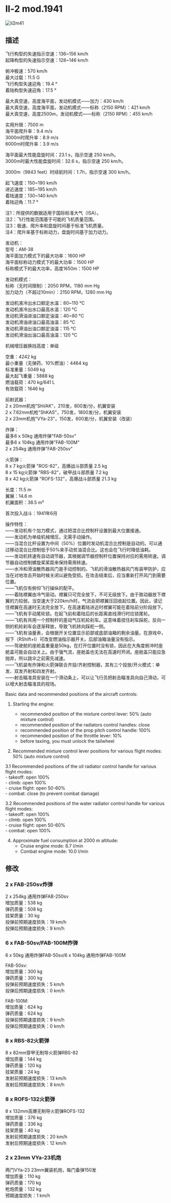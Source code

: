 # Il-2 mod.1941  
  
![il2m41](../images/il2m41.png)  
  
## 描述  
  
飞行构型的失速指示空速：136~156 km/h  
起降构型的失速指示空速：128~146 km/h  
  
俯冲极速：570 km/h  
最大过载：11.5 G  
飞行构型失速迎角：19.4 °  
着陆构型失速迎角：17.5 °  
  
最大真空速，高度海平面，发动机模式——加力：430 km/h  
最大真空速，高度海平面，发动机模式——标称（2150 RPM）：421 km/h  
最大真空速，高度2500m，发动机模式——标称（2150 RPM）：455 km/h  
  
实用升限：7500 m  
海平面爬升率：9.4 m/s  
3000m时爬升率：8.9 m/s  
6000m时爬升率：3.9 m/s  
  
海平面最大性能盘旋时间：23.1 s，指示空速 250 km/h。  
3000m时最大性能盘旋时间：32.6 s，指示空速 250 km/h。  
  
3000m（9843 feet）时续航时间：1.7h，指示空速 300 km/h。  
  
起飞速度：150~190 km/h  
进近速度：185~195 km/h  
着陆速度：130~140 km/h  
着陆迎角：11.7 °  
  
注1：所提供的数据适用于国际标准大气（ISA）。  
注2：飞行性能范围基于可能的飞机质量范围。  
注3：极速、爬升率和盘旋时间基于标准飞机质量。  
注4：爬升率基于标称动力，盘旋时间基于加力动力。  
  
发动机：  
型号：AM-38  
海平面加力模式下的最大功率：1600 HP  
海平面标称动力模式下的最大功率：1500 HP  
标称模式下的最大功率，高度1650m：1500 HP  
  
发动机模式：  
标称（无时间限制）：2050 RPM，1180 mm Hg  
加力动力（不超过10min）：2150 RPM，1280 mm Hg  
  
发动机液冷出水口额定水温：80~110 °C  
发动机液冷出水口最高水温：120 °C  
发动机滑油进油口额定油温：40~80 °C  
发动机滑油进油口最高油温：85 °C  
发动机滑油出油口额定油温：115 °C  
发动机滑油出油口最高油温：120 °C  
  
机械增压器换挡高度：单级  
  
空重：4242 kg  
最小重量（无弹药、10%燃油）：4464 kg  
标准重量：5049 kg  
最大起飞重量：5888 kg  
燃油载荷：470 kg/641 L  
有效载荷：1646 kg  
  
前射武器：  
2 x 20mm机炮"ShVAK"，210发，800发/分，机翼安装  
2 x 7.62mm机枪"ShKAS"，750发，1800发/分，机翼安装  
2 x 23mm机炮"VYa-23"，150发，600发/分，机翼安装（改装）  
  
炸弹：  
最多6 x 50kg 通用炸弹"FAB-50sv"  
最多6 x 104kg 通用炸弹"FAB-100M"  
2 x 254kg 通用炸弹"FAB-250sv"  
  
火箭弹：  
8 x 7 kg火箭弹 "ROS-82"，高爆战斗部质量 2.5  kg  
8 x 15 kg火箭弹 "RBS-82"，破甲战斗部质量 7.2 kg  
8 x 42 kg火箭弹 "ROFS-132"，高爆战斗部质量 21.3 kg  
  
长度：11.5 m  
翼展：14.6 m  
机翼面积：38.5 m²  
  
首次投入战斗：1941年6月  
  
操作特性：  
——发动机有个加力模式，通过把混合比控制杆设置到最大位置接通。  
——发动机为单级机械增压，无需手动操作。  
——当混合比杆设置为中间（50%）位置时发动机混合比控制是自动的。可以通过移动混合比控制低于50%来手动贫油混合比。这也会在飞行时降低油耗。  
——发动机转速有自动调节器，其根据调节器控制杆位置保持对应的需用转速。调节器自动控制螺旋桨桨距来保持需用转速。  
——水冷和滑油散热器风门是手动控制的。飞机的滑油散热器风门有装甲防护，应当在对地攻击开始时候关闭以避免受损。在攻击结束后，应当重新打开风门到需要位置。  
——飞机仅有俯仰飞行操纵的配平。  
——着陆襟翼由冷气驱动。襟翼只可完全放下，不可无级放下。由于致动器放下襟翼的力较弱，当空速大于220km/h时，气流会把襟翼压回收起位置。因此，请记住襟翼在高速时无法完全放下。在高速着陆进近时襟翼可能在着陆前分阶段放下。  
——飞机有手动尾轮锁。在起飞前和着陆后的长距离直线滑行时应锁尾轮。  
——飞机有共用一个控制杆的差动气压机轮刹车。这意味着捏住刹车踩舵，反向一侧的机轮刹车会逐渐释放，导致飞机转向踩舵一侧。  
——飞机有油量表，会根据开关位置显示前部或底部油箱的剩余油量。在游戏中，按下（RShift+I）可改变燃油指示器开关。后部油箱油量没有指示。  
——驾驶舱的座舱盖重量是50kg，在打开位置时没有锁，因此在大角度俯冲时座舱盖可能会自动关上。由于强气流，座舱盖也无法在高速时开闭。座舱盖只能应急抛弃，所以跳伞之前需先减速。  
——飞机装有炸弹和火箭弹联合齐投/齐射控制器，其有三个投放/开火模式：单发、双发齐射和四发齐射。  
——射击瞄准具安装在一个滑动条上，可以让飞行员把射击瞄准具向自己滑动，可以增大射击瞄准具的视场。  
  
Basic data and recommended positions of the aircraft controls:  
1. Starting the engine:  
	- recommended position of the mixture control lever: 50% (auto mixture control)  
	- recommended position of the radiators control handles: close  
	- recommended position of the prop pitch control handle: 100%  
	- recommended position of the throttle lever: 10%  
	- before taxiing, you must unlock the tailwheel  
  
2. Recommended mixture control lever positions for various flight modes: 50% (auto mixture control)  
  
3.1 Recommended positions of the oil radiator control handle for various flight modes:  
	- takeoff: open 100%  
	- climb: open 100%  
	- cruise flight: open 50-60%  
	- combat: close (to prevent combat damage)  
  
3.2 Recommended positions of the water radiator control handle for various flight modes:  
	- takeoff: open 100%  
	- climb: open 100%  
	- cruise flight: open 50-60%  
	- combat: open 100%  
  
4. Approximate fuel consumption at 2000 m altitude:  
	- Cruise engine mode: 8.7 l/min  
	- Combat engine mode: 10.0 l/min  
  
## 修改  
  
  
### 2 x FAB-250sv炸弹  
  
2 x 254kg 通用炸弹FAB-250sv  
增加质量：538 kg  
弹药质量：508 kg  
挂架质量：30 kg  
投弹前预期速度损失：19 km/h  
投弹后预期速度损失：9 km/h  
  
### 6 x FAB-50sv/FAB-100M炸弹  
  
6 x 50kg 通用炸弹FAB-50sv/6 x 104kg 通用炸弹FAB-100M  
  
FAB-50sv:  
增加质量：300 kg  
弹药质量：300 kg  
投弹前预期速度损失：5 km/h  
投弹后预期速度损失：0 km/h  
  
FAB-100M:  
增加质量：624 kg  
弹药质量：624 kg  
投弹前预期速度损失：9 km/h  
投弹后预期速度损失：0 km/h  ﻿
  
### 8 x RBS-82火箭弹  
  
8 x 82mm穿甲无制导火箭弹RBS-82  
增加质量：144 kg  
弹药质量：120 kg  
挂架质量：24 kg  
发射前预期速度损失：13 km/h  
发射后预期速度损失：8 km/h  ﻿
  
### 8 x ROFS-132火箭弹  
  
8 x 132mm高爆无制导火箭弹ROFS-132  
增加质量：376 kg  
弹药质量：336 kg  
挂架质量：40 kg  
发射前预期速度损失：20 km/h  
发射后预期速度损失：12 km/h  
  
### 2 x 23mm VYa-23机炮  
  
两门VYa-23 23mm翼装机炮，每门备弹150发  
增加质量：110 kg  
弹药质量：170 kg  
枪炮质量：132 kg  
预期速度损失：1 km/h  